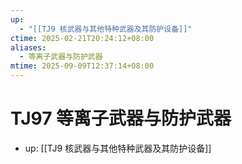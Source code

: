```yaml
---
up:
  - "[[TJ9 核武器与其他特种武器及其防护设备]]"
ctime: 2025-02-21T20:24:12+08:00
aliases:
  - 等离子武器与防护武器
mtime: 2025-09-09T12:37:14+08:00
---
```


# TJ97 等离子武器与防护武器

- up: [[TJ9 核武器与其他特种武器及其防护设备]]
